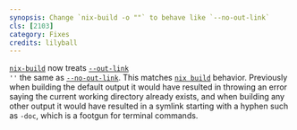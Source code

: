 ```yaml
---
synopsis: Change `nix-build -o ""` to behave like `--no-out-link`
cls: [2103]
category: Fixes
credits: lilyball
---
```


[`nix-build`](@docroot@/command-ref/nix-build.md) now treats <code>[--out-link](@docroot@/command-ref/nix-build.md#opt-out-link) ''</code>
the same as [`--no-out-link`](@docroot@/command-ref/nix-build.md#opt-no-out-link). This matches
[`nix build`](@docroot@/command-ref/new-cli/nix3-build.md) behavior. Previously when building the default output it
would have resulted in throwing an error saying the current working directory already exists, and when building any
other output it would have resulted in a symlink starting with a hyphen such as `-doc`, which is a footgun for
terminal commands.
